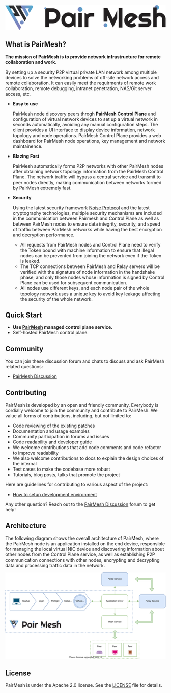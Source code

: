 ![](docs/images/logo.svg)
## What is PairMesh?

__The mission of PairMesh is to provide network infrastructure for remote collaboration and work__.

By setting up a security P2P virtual private LAN network among multiple devices to solve the networking problems of off-site network access and remote collaboration. It can easily meet the requirments of remote work collaboration, remote debugging, intranet penetration, NAS/Git server access, etc.

* **Easy to use**

    PairMesh node discovery peers throgh __PairMesh Control Plane__ and configuration of virtual network devices to set up a virtual network in seconds automatically, avoiding any manual configuration steps. The client provides a UI interface to display device information, network topology and node operations. PairMesh Control Plane provides a web dashboard for PairMesh node operations, key management and network maintainence.

* **Blazing Fast**

    PairMesh automatically forms P2P networks with other PairMesh nodes after obtaining network topology information from the PairMesh Control Plane. The network traffic will bypass a central service and transmit to peer nodes directly, making communication between networks formed by PairMesh extremely fast.

* **Security**

    Using the latest security framework [Noise Protocol](https://noiseprotocol.org/noise.html) and the latest cryptography technologies, multiple security mechanisms are included in the communication between Pairmesh and Control Plane as well as between PairMesh nodes to ensure data integrity, security, and speed of traffic between PairMesh networks while having the best encryption and decryption performance.

    - All requests from PairMesh nodes and Control Plane need to verify the Token bound with machine information to ensure that illegal nodes can be prevented from joining the network even if the Token is leaked.
    - The TCP connections between PairMesh and Relay servers will be verified with the signature of node information in the handshake phase, and only those nodes whose information is signed by Control Plane can be used for subsequent communication.
    - All nodes use different keys, and each node pair of the whole topology network uses a unique key to avoid key leakage affecting the security of the whole network.

## Quick Start

- **Use [PairMesh](https://www.pairmesh.com) managed control plane service.**
- Self-hosted PairMesh control plane.

## Community

You can join these discussion forum and chats to discuss and ask PairMesh related questions:

- [PairMesh Discussion](https://github.com/pairmesh/pairmesh/discussions)

## Contributing

PairMesh is developed by an open and friendly community. Everybody is cordially welcome to join the community and contribute to PairMesh. We value all forms of contributions, including, but not limited to:

- Code reviewing of the existing patches
- Documentation and usage examples
- Community participation in forums and issues
- Code readability and developer guide
- We welcome contributions that add code comments and code refactor to improve readability
- We also welcome contributions to docs to explain the design choices of the internal
- Test cases to make the codebase more robust
- Tutorials, blog posts, talks that promote the project

Here are guidelines for contributing to various aspect of the project:

- [How to setup development environment](docs/guide/dev-guide.md)

Any other question? Reach out to the [PairMesh Discussion](https://github.com/pairmesh/pairmesh/discussions) forum to get help!

## Architecture

The following diagram shows the overall architecture of PairMesh, where the PairMesh node is an application installed on the end device, responsible for managing the local virtual NIC device and discovering information about other nodes from the Control Plane service, as well as establishing P2P communication connections with other nodes, encrypting and decrypting data and processing traffic data in the network.

![Architecture](./docs/images/archtecture.svg)
## License

PairMesh is under the Apache 2.0 license. See the [LICENSE](./LICENSE) file for details.
